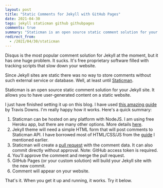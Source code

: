 ```yaml
---
layout: post
title: "Static Comments for Jekyll with GitHub Pages"
date: 2021-04-30
tags: jekyll staticman github githubpages
comments: true
summary: "Staticman is an open source static comment solution for your Jekyll site"
redirect_from:
  - /2021/04/30/staticman
---
```


Disqus is the most popular comment solution for Jekyll at the moment, but it has one huge problem. It sucks. It's free proprietary software filled with tracking scripts that slow down your website.

Since Jekyll sites are static there was no way to store comments without such external service or database. Well, at least until [Staticman](https://staticman.net/).

Staticman is an open source static comment solution for your Jekyll site. It allows you to have user-generated content on a static website.

I just have finished setting it up on this blog. I have used [this amazing guide](https://travisdowns.github.io/blog/2020/02/05/now-with-comments.html) by Travis Downs. I'm really happy how it works.
Here's a quick summary:

1. Staticman can be hosted on any platform with NodeJS. I am using free Heroku app, but there are many other options. More details [here](https://staticman.net/docs/index.html).
2. Jekyll theme will need a simple HTML form that will post comments to Staticman API. I have borrowed most of HTML/CSS/JS from the [guide](https://travisdowns.github.io/blog/2020/02/05/now-with-comments.html) I mentioned earlier.
3. Staticman will create a [pull request](https://github.com/enarmontas/enarmontas.github.io/pull/9) with the comment data. It can also commit directly without approval. Note: GitHub access token is required.
4. You'll approve the comment and merge the pull request.
5. GitHub Pages (or your custom solution) will build your Jekyll site with the new commit.
6. Comment will appear on your website.

That's it. When you get it up and running, it works. Try it below.
